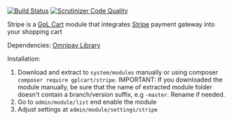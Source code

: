 [![Build Status](https://scrutinizer-ci.com/g/gplcart/stripe/badges/build.png?b=master)](https://scrutinizer-ci.com/g/gplcart/stripe/build-status/master) [![Scrutinizer Code Quality](https://scrutinizer-ci.com/g/gplcart/stripe/badges/quality-score.png?b=master)](https://scrutinizer-ci.com/g/gplcart/stripe/?branch=master)

Stripe is a [GpL Cart](https://github.com/gplcart/gplcart) module that integrates [Stripe](https://stripe.com) payment gateway into your shopping cart

Dependencies: [Omnipay Library](https://github.com/gplcart/omnipay_library)

Installation:

1. Download and extract to `system/modules` manually or using composer `composer require gplcart/stripe`. IMPORTANT: If you downloaded the module manually, be sure that the name of extracted module folder doesn't contain a branch/version suffix, e.g `-master`. Rename if needed.
2. Go to `admin/module/list` end enable the module
3. Adjust settings at `admin/module/settings/stripe`